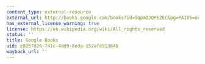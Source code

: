 ```yaml
---
content_type: external-resource
external_url: http://books.google.com/books?id=9qpmDJQPEZEC&pg=PA185=onepage
has_external_license_warning: true
license: https://en.wikipedia.org/wiki/All_rights_reserved
status: ''
title: Google Books
uid: e0257d26-741c-4dd9-8eda-152afe91384b
wayback_url: ''
---
```

